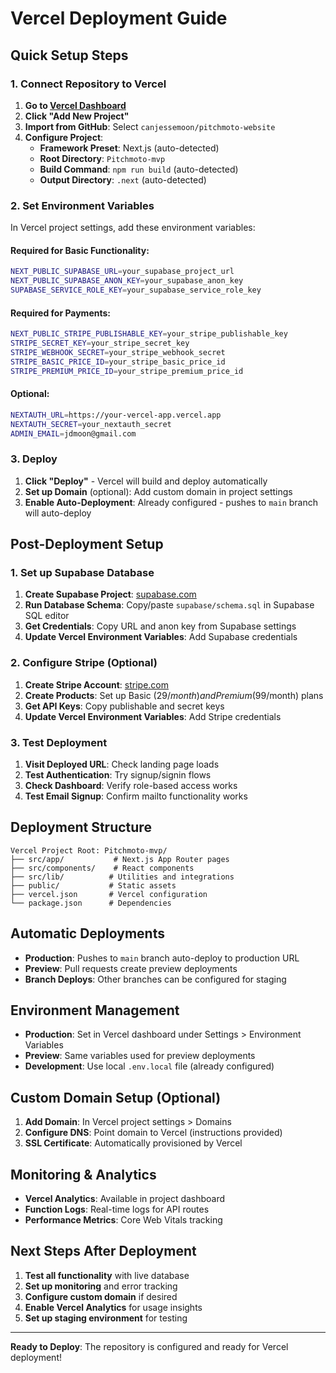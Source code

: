 # Vercel Deployment Guide

## Quick Setup Steps

### 1. Connect Repository to Vercel

1. **Go to [Vercel Dashboard](https://vercel.com/dashboard)**
2. **Click "Add New Project"**
3. **Import from GitHub**: Select `canjessemoon/pitchmoto-website`
4. **Configure Project**:
   - **Framework Preset**: Next.js (auto-detected)
   - **Root Directory**: `Pitchmoto-mvp`
   - **Build Command**: `npm run build` (auto-detected)
   - **Output Directory**: `.next` (auto-detected)

### 2. Set Environment Variables

In Vercel project settings, add these environment variables:

#### Required for Basic Functionality:
```bash
NEXT_PUBLIC_SUPABASE_URL=your_supabase_project_url
NEXT_PUBLIC_SUPABASE_ANON_KEY=your_supabase_anon_key
SUPABASE_SERVICE_ROLE_KEY=your_supabase_service_role_key
```

#### Required for Payments:
```bash
NEXT_PUBLIC_STRIPE_PUBLISHABLE_KEY=your_stripe_publishable_key
STRIPE_SECRET_KEY=your_stripe_secret_key
STRIPE_WEBHOOK_SECRET=your_stripe_webhook_secret
STRIPE_BASIC_PRICE_ID=your_stripe_basic_price_id
STRIPE_PREMIUM_PRICE_ID=your_stripe_premium_price_id
```

#### Optional:
```bash
NEXTAUTH_URL=https://your-vercel-app.vercel.app
NEXTAUTH_SECRET=your_nextauth_secret
ADMIN_EMAIL=jdmoon@gmail.com
```

### 3. Deploy

1. **Click "Deploy"** - Vercel will build and deploy automatically
2. **Set up Domain** (optional): Add custom domain in project settings
3. **Enable Auto-Deployment**: Already configured - pushes to `main` branch will auto-deploy

## Post-Deployment Setup

### 1. Set up Supabase Database

1. **Create Supabase Project**: [supabase.com](https://supabase.com)
2. **Run Database Schema**: Copy/paste `supabase/schema.sql` in Supabase SQL editor
3. **Get Credentials**: Copy URL and anon key from Supabase settings
4. **Update Vercel Environment Variables**: Add Supabase credentials

### 2. Configure Stripe (Optional)

1. **Create Stripe Account**: [stripe.com](https://stripe.com)
2. **Create Products**: Set up Basic ($29/month) and Premium ($99/month) plans
3. **Get API Keys**: Copy publishable and secret keys
4. **Update Vercel Environment Variables**: Add Stripe credentials

### 3. Test Deployment

1. **Visit Deployed URL**: Check landing page loads
2. **Test Authentication**: Try signup/signin flows
3. **Check Dashboard**: Verify role-based access works
4. **Test Email Signup**: Confirm mailto functionality works

## Deployment Structure

```
Vercel Project Root: Pitchmoto-mvp/
├── src/app/           # Next.js App Router pages
├── src/components/    # React components
├── src/lib/          # Utilities and integrations
├── public/           # Static assets
├── vercel.json       # Vercel configuration
└── package.json      # Dependencies
```

## Automatic Deployments

- **Production**: Pushes to `main` branch auto-deploy to production URL
- **Preview**: Pull requests create preview deployments
- **Branch Deploys**: Other branches can be configured for staging

## Environment Management

- **Production**: Set in Vercel dashboard under Settings > Environment Variables
- **Preview**: Same variables used for preview deployments
- **Development**: Use local `.env.local` file (already configured)

## Custom Domain Setup (Optional)

1. **Add Domain**: In Vercel project settings > Domains
2. **Configure DNS**: Point domain to Vercel (instructions provided)
3. **SSL Certificate**: Automatically provisioned by Vercel

## Monitoring & Analytics

- **Vercel Analytics**: Available in project dashboard
- **Function Logs**: Real-time logs for API routes
- **Performance Metrics**: Core Web Vitals tracking

## Next Steps After Deployment

1. **Test all functionality** with live database
2. **Set up monitoring** and error tracking
3. **Configure custom domain** if desired
4. **Enable Vercel Analytics** for usage insights
5. **Set up staging environment** for testing

---

**Ready to Deploy**: The repository is configured and ready for Vercel deployment!
